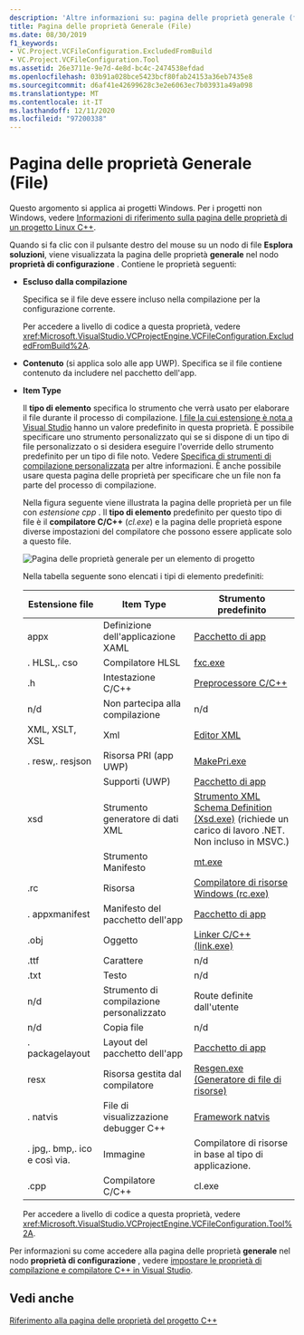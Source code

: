 ```yaml
---
description: 'Altre informazioni su: pagina delle proprietà generale (file)'
title: Pagina delle proprietà Generale (File)
ms.date: 08/30/2019
f1_keywords:
- VC.Project.VCFileConfiguration.ExcludedFromBuild
- VC.Project.VCFileConfiguration.Tool
ms.assetid: 26e3711e-9e7d-4e8d-bc4c-2474538efdad
ms.openlocfilehash: 03b91a028bce5423bcf80fab24153a36eb7435e8
ms.sourcegitcommit: d6af41e42699628c3e2e6063ec7b03931a49a098
ms.translationtype: MT
ms.contentlocale: it-IT
ms.lasthandoff: 12/11/2020
ms.locfileid: "97200338"
---
```

# <a name="general-property-page-file"></a>Pagina delle proprietà Generale (File)

Questo argomento si applica ai progetti Windows. Per i progetti non Windows, vedere [Informazioni di riferimento sulla pagina delle proprietà di un progetto Linux C++](../../linux/prop-pages-linux.md).

Quando si fa clic con il pulsante destro del mouse su un nodo di file **Esplora soluzioni**, viene visualizzata la pagina delle proprietà **generale** nel nodo **proprietà di configurazione** . Contiene le proprietà seguenti:

- **Escluso dalla compilazione**

   Specifica se il file deve essere incluso nella compilazione per la configurazione corrente.

   Per accedere a livello di codice a questa proprietà, vedere <xref:Microsoft.VisualStudio.VCProjectEngine.VCFileConfiguration.ExcludedFromBuild%2A>.

- **Contenuto** (si applica solo alle app UWP). Specifica se il file contiene contenuto da includere nel pacchetto dell'app.

- **Item Type**

   Il **tipo di elemento** specifica lo strumento che verrà usato per elaborare il file durante il processo di compilazione. [I file la cui estensione è nota a Visual Studio](/visualstudio/extensibility/visual-cpp-project-extensibility#project-items) hanno un valore predefinito in questa proprietà. È possibile specificare uno strumento personalizzato qui se si dispone di un tipo di file personalizzato o si desidera eseguire l'override dello strumento predefinito per un tipo di file noto. Vedere [Specifica di strumenti di compilazione personalizzata](../specifying-custom-build-tools.md) per altre informazioni. È anche possibile usare questa pagina delle proprietà per specificare che un file non fa parte del processo di compilazione.

   Nella figura seguente viene illustrata la pagina delle proprietà per un file con *estensione cpp* . Il **tipo di elemento** predefinito per questo tipo di file è il **compilatore C/C++** (*cl.exe*) e la pagina delle proprietà espone diverse impostazioni del compilatore che possono essere applicate solo a questo file.

   ![Pagina delle proprietà generale per un elemento di progetto](media/file-general-item-type.png "Opzioni tipo di elemento")

    Nella tabella seguente sono elencati i tipi di elemento predefiniti:

    |Estensione file|Item Type|Strumento predefinito|
    |-|-|-|
    |appx|Definizione dell'applicazione XAML|[Pacchetto di app](/windows/win32/appxpkg/make-appx-package--makeappx-exe-)|
    |. HLSL,. cso|Compilatore HLSL|[fxc.exe](/windows/win32/direct3dtools/fxc)|
    |.h|Intestazione C/C++|[Preprocessore C/C++](../../preprocessor/c-cpp-preprocessor-reference.md)|
    |n/d|Non partecipa alla compilazione|n/d|
    |XML, XSLT, XSL|Xml|[Editor XML](/visualstudio/xml-tools/xml-editor)|
    |. resw,. resjson|Risorsa PRI (app UWP)|[MakePri.exe](/windows/uwp/app-resources/compile-resources-manually-with-makepri)|
    ||Supporti (UWP)|[Pacchetto di app](/windows/win32/appxpkg/make-appx-package--makeappx-exe-)|
    |xsd|Strumento generatore di dati XML|[Strumento XML Schema Definition (Xsd.exe)](/dotnet/standard/serialization/xml-schema-definition-tool-xsd-exe) (richiede un carico di lavoro .NET. Non incluso in MSVC.)|
    ||Strumento Manifesto|[mt.exe](/windows/win32/sbscs/mt-exe)|
    |.rc|Risorsa|[Compilatore di risorse Windows (rc.exe)](/windows/win32/menurc/resource-compiler)|
    |. appxmanifest|Manifesto del pacchetto dell'app|[Pacchetto di app](/windows/win32/appxpkg/make-appx-package--makeappx-exe-)|
    |.obj|Oggetto|[Linker C/C++ (link.exe)](cl-invokes-the-linker.md)|
    |.ttf|Carattere|n/d|
    |.txt|Testo|n/d|
    |n/d|Strumento di compilazione personalizzato|Route definite dall'utente|
    |n/d|Copia file|n/d|
    |. packagelayout|Layout del pacchetto dell'app|[Pacchetto di app](/windows/win32/appxpkg/make-appx-package--makeappx-exe-)|
    |resx|Risorsa gestita dal compilatore|[Resgen.exe (Generatore di file di risorse)](/dotnet/framework/tools/resgen-exe-resource-file-generator)|
    |. natvis|File di visualizzazione debugger C++|[Framework natvis](/visualstudio/debugger/create-custom-views-of-native-objects)|
    |. jpg,. bmp,. ico e così via.|Immagine|Compilatore di risorse in base al tipo di applicazione.|
    |.cpp|Compilatore C/C++|cl.exe|

   Per accedere a livello di codice a questa proprietà, vedere <xref:Microsoft.VisualStudio.VCProjectEngine.VCFileConfiguration.Tool%2A>.

Per informazioni su come accedere alla pagina delle proprietà **generale** nel nodo **proprietà di configurazione** , vedere [impostare le proprietà di compilazione e compilatore C++ in Visual Studio](../working-with-project-properties.md).

## <a name="see-also"></a>Vedi anche

[Riferimento alla pagina delle proprietà del progetto C++](property-pages-visual-cpp.md)
